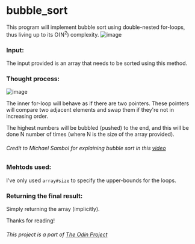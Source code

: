 # bubble_sort

This program will implement bubble sort using double-nested for-loops, thus living up to its O(N<sup>2</sup>) complexity.
![image](https://user-images.githubusercontent.com/102070227/205467907-dc007e40-b2c1-48b4-b3bb-4096a9a39356.png)

### Input:
The input provided is an array that needs to be sorted using this method.

### Thought process:
![image](https://user-images.githubusercontent.com/102070227/205467831-897309ca-ebc1-4ad6-8f76-793978fe21fc.png)

The inner for-loop will behave as if there are two pointers. These pointers will compare two adjacent elements and swap them if they're not in increasing order.

The highest numbers will be bubbled (pushed) to the end, and this will be done N number of times (where N is the size of the array provided).

###### Credit to Michael Sambol for explaining bubble sort in this [video](https://www.youtube.com/watch?v=xli_FI7CuzA&ab_channel=MichaelSambol)

### Mehtods used:
I've only used ```array#size``` to specify the upper-bounds for the loops.

### Returning the final result:
Simply returning the array (implicitly).

Thanks for reading!

###### This project is a part of [The Odin Project](https://www.theodinproject.com/)

